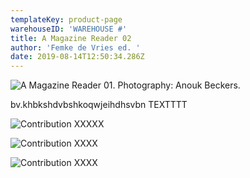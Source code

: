 ```yaml
---
templateKey: product-page
warehouseID: 'WAREHOUSE #'
title: A Magazine Reader 02
author: 'Femke de Vries ed. '
date: 2019-08-14T12:50:34.286Z
---
```



![A Magazine Reader 01. Photography: Anouk Beckers. ](/img/02_a-magazine-reader-02_photo_anouk-beckers.jpg "A Magazine Reader 01. Photography: Anouk Beckers. ")

bv.khbkshdvbshkoqwjeihdhsvbn TEXTTTT 

![Contribution XXXXX ](/img/a-magazine-reader-issue-02-denise-bernts-02.jpg "Contribution XXXXX ")



![Contribution  XXXX ](/img/a-magazine-reader-issue-02-introduction.jpg "Contribution  XXXX ")

![Contribution  XXXX ](/img/a-magazine-reader-issue-02-boris-kollar-1.jpg "Contribution  XXXX ")